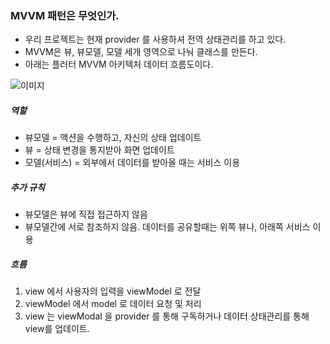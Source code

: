 ### MVVM 패턴은 무엇인가.

- 우리 프로젝트는 현재 provider 를 사용하셔 전역 상태관리를 하고 있다.
- MVVM은 뷰, 뷰모델, 모델 세개 영역으로 나눠 클래스를 만든다.
- 아래는 플러터 MVVM 아키텍처 데이터 흐름도이다.

![이미지](https://p.ipic.vip/00jrfl.png)

##### 역할

- 뷰모델 = 액션을 수행하고, 자신의 상태 업데이트
- 뷰 = 상태 변경을 통지받아 화면 업데이트
- 모델(서비스) = 외부에서 데이터를 받아올 때는 서비스 이용

##### 추가 규칙

- 뷰모델은 뷰에 직접 접근하지 않음
- 뷰모델간에 서로 참조하지 않음. 데이터를 공유할때는 위쪽 뷰나, 아래쪽 서비스 이용

##### 흐름

1. view 에서 사용자의 입력을 viewModel 로 전달
2. viewModel 에서 model 로 데이터 요청 및 처리
3. view 는 viewModal 을 provider 를 통해 구독하거나 데이터 상태관리를 통해 view를 업데이트.

